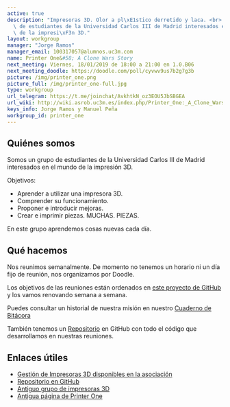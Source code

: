```yaml
---
active: true
description: "Impresoras 3D. Olor a pl\xE1stico derretido y laca. <br> Somos un grupo\
  \ de estudiantes de la Universidad Carlos III de Madrid interesados en el mundo\
  \ de la impresi\xF3n 3D."
layout: workgroup
manager: "Jorge Ramos"
manager_email: 100317057@alumnos.uc3m.com
name: Printer One&#58; A Clone Wars Story
next_meeting: Viernes, 18/01/2019 de 18:00 a 21:00 en 1.0.B06
next_meeting_doodle: https://doodle.com/poll/cyvwv9us7b2g7g3b
picture: /img/printer_one.png
picture_full: /img/printer_one-full.jpg
type: workgroup
url_telegram: https://t.me/joinchat/AvkhtkN_oz3EOU5JbSBGEA
url_wiki: http://wiki.asrob.uc3m.es/index.php/Printer_One:_A_Clone_Wars_Story
keys_info: Jorge Ramos y Manuel Peña
workgroup_id: printer_one
---
```


<!--- Model for next_meeting string here --->
<!--- next_meeting: Jueves, 21/12/2017 de 15:00 a 19:00 en 1.0.B06 --->

## Quiénes somos

Somos un grupo de estudiantes de la Universidad Carlos III de Madrid interesados en el mundo de la impresión 3D.

Objetivos:

 * Aprender a utilizar una impresora 3D.
 * Comprender su funcionamiento.
 * Proponer e introducir mejoras.
 * Crear e imprimir piezas. MUCHAS. PIEZAS.

En este grupo aprendemos cosas nuevas cada día.

## Qué hacemos

Nos reunimos semanalmente. De momento no tenemos un horario ni un día fijo de reunión, nos organizamos por Doodle.

Los objetivos de las reuniones están ordenados en [este proyecto de GitHub](https://github.com/asrob-uc3m/impresoras-asrob/projects/1) y los vamos renovando semana a semana.

Puedes consultar un historial de nuestra misión en nuestro [Cuaderno de Bitácora](https://github.com/asrob-uc3m/impresoras-asrob/wiki/Printer-One-A-Clone-Wars-Story.-Cuaderno-de-Bit%C3%A1cora)

También tenemos un [Repositorio](https://github.com/asrob-uc3m/impresoras-asrob) en GitHub con todo el código que desarrollamos en nuestras reuniones.

## Enlaces útiles
 * [Gestión de Impresoras 3D disponibles en la asociación](http://wiki.asrob.uc3m.es/printers/)
 * [Repositorio en GitHub](https://github.com/asrob-uc3m/impresoras-asrob)
 * [Antiguo grupo de impresoras 3D](http://wiki.asrob.uc3m.es/index.php/Impresora-3D_Open_Source)
 * [Antigua página de Printer One](http://wiki.asrob.uc3m.es/index.php/Printer_One:_A_Clone_Wars_Story)
